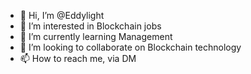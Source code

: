 - 👋 Hi, I’m @Eddylight
- 👀 I’m interested in Blockchain jobs
- 🌱 I’m currently learning Management
- 💞️ I’m looking to collaborate on Blockchain technology
- 📫 How to reach me, via DM

<!---
Eddylight/Eddylight is a ✨ special ✨ repository because its `README.md` (this file) appears on your GitHub profile.
You can click the Preview link to take a look at your changes.
--->
